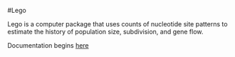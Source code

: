 #Lego

Lego is a computer package that uses counts of nucleotide site
patterns to estimate the history of population size, subdivision, and
gene flow.

Documentation begins
[here](http://content.csbs.utah.edu/~rogers/src/lego/index.html)
